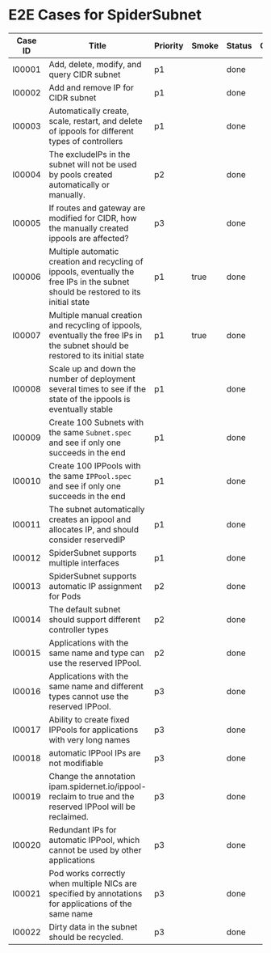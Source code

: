 # E2E Cases for SpiderSubnet

| Case ID | Title                                                                                                                               | Priority | Smoke | Status | Other |
| ------- | ----------------------------------------------------------------------------------------------------------------------------------- | -------- | ----- | ------ | ----- |
| I00001  | Add, delete, modify, and query CIDR subnet                                                                                          |   p1     |       |  done  |       |
| I00002  | Add and remove IP for CIDR subnet                                                                                                   |   p1     |       |  done  |       |
| I00003  | Automatically create, scale, restart, and delete of ippools for different types of controllers                                      |   p1     |       |  done  |       |
| I00004  | The excludeIPs in the subnet will not be used by pools created automatically or manually.                                           |   p2     |       |  done  |       |
| I00005  | If routes and gateway are modified for CIDR, how the manually created ippools are affected?                                         |   p3     |       |  done  |       |
| I00006  | Multiple automatic creation and recycling of ippools, eventually the free IPs in the subnet should be restored to its initial state |   p1     | true  |  done  |       |
| I00007  | Multiple manual creation and recycling of ippools, eventually the free IPs in the subnet should be restored to its initial state    |   p1     | true  |  done  |       |
| I00008  | Scale up and down the number of deployment several times to see if the state of the ippools is eventually stable                    |   p1     |       |  done  |       |
| I00009  | Create 100 Subnets with the same `Subnet.spec` and see if only one succeeds in the end                                              |   p1     |       |  done  |       |
| I00010  | Create 100 IPPools with the same `IPPool.spec` and see if only one succeeds in the end                                              |   p1     |       |  done  |       |
| I00011  | The subnet automatically creates an ippool and allocates IP, and should consider reservedIP                                         |   p1     |       |  done  |       |
| I00012  | SpiderSubnet supports multiple interfaces                                                                                           |   p1     |       |  done  |       |
| I00013  | SpiderSubnet supports automatic IP assignment for Pods                                                                              |   p2     |       |  done  |       |
| I00014  | The default subnet should support different controller types                                                                        |   p2     |       |  done  |       |
| I00015  | Applications with the same name and type can use the reserved IPPool.      |   p2     |       |  done  |       |
| I00016  | Applications with the same name and different types cannot use the reserved IPPool.                       |   p3     |       |  done  |       |
| I00017  | Ability to create fixed IPPools for applications with very long names                      |   p3     |       |  done  |       |
| I00018  | automatic IPPool IPs are not modifiable                                                    |   p3     |       |  done  |       |
| I00019  | Change the annotation ipam.spidernet.io/ippool-reclaim to true and the reserved IPPool will be reclaimed.                   |   p3     |       |  done  |       |
| I00020  | Redundant IPs for automatic IPPool, which cannot be used by other applications             |   p3     |       |  done  |       |
| I00021  | Pod works correctly when multiple NICs are specified by annotations for applications of the same name             |   p3     |       |  done  |       |
| I00022  | Dirty data in the subnet should be recycled.             |   p3     |       |  done  |       |
